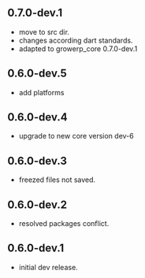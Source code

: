## 0.7.0-dev.1

* move to src dir.
* changes according dart standards.
* adapted to growerp_core 0.7.0-dev.1

## 0.6.0-dev.5

* add platforms

## 0.6.0-dev.4

* upgrade to new core version dev-6

## 0.6.0-dev.3

* freezed files not saved.

## 0.6.0-dev.2

* resolved packages conflict.

## 0.6.0-dev.1

* initial dev release.
